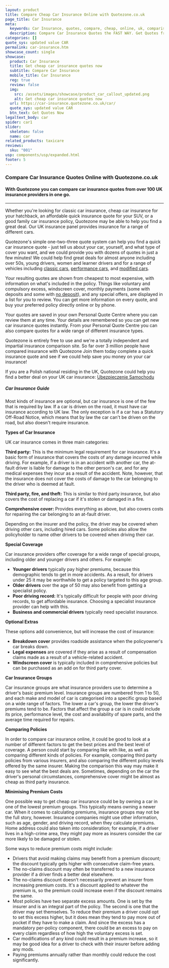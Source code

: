 ```yaml
---
layout: product
title: Compare Cheap Car Insurance Online with Quotezone.co.uk
page_title: Car Insurance
meta:
  keywords: Car Insurance, quotes, compare, cheap, online, uk, comparison, motor
  description: Compare Car Insurance Quotes the FAST WAY. Get Quotes from up to 110 companies in the uk using our unique SpeedyClick quote form.
categories: []
quote_sys: updated value CAR
permalink: car-insurance.htm
showcase_count: single
showcase:
  product: Car Insurance
  title: Get cheap car insurance quotes now
  subtitle: Compare Car Insurance
  mobile_title: Car Insurance
  reg: true
  review: false
  img:
    src: /assets/images/showcase/product_car_callout_updated.png
    alt: Get cheap car insurance quotes now
  url: https://car-insurance.quotezone.co.uk/car/
  quote_sys: updated value CAR
  btn_text: Get Quotes Now
legaltext_body: car
spider: car1
slider:
  skeleton: false
  name: car
related_products: taxicare
reviews:
  sku: "001"
usp: components/usp/expanded.html
footer: 5
---
```


### Compare Car Insurance Quotes Online with Quotezone.co.uk

#### With Quotezone you can compare car insurance quotes from over 100 UK insurance providers in one go.

---------------------------------------

Whether you're looking for classic car insurance, cheap car insurance for your hatchback, an affordable quick insurance quote for your SUV, or a good family car insurance policy, Quotezone may be able to help you find a great deal. Our UK insurance panel provides insurance for a range of different cars.

Quotezone's simple one-two-three quote system can help you find a quick car insurance quote - just tell us about your car, yourself, and what type of cover you want, and we could provide you with dozens of quotes in just a few minutes! We could help find great deals for almost anyone including over 50s, young drivers, women and learner drivers and for a range of vehicles including [classic cars](/classic-car-insurance.htm), [performance cars](/high-performance-car-insurance.htm), and [modified cars](/modified-car-insurance.htm).

Your resulting quotes are shown from cheapest to most expensive, with information on what's included in the policy. Things like voluntary and compulsory excess, windscreen cover, monthly payments (some with deposits and some with [no deposit](/no-deposit-car-insurance.htm)), and any special offers, are displayed in a list for you to review. You can get more information on every quote, and buy your preferred policy directly online or by phone.

Your quotes are saved in your own Personal Quote Centre where you can review them at any time. Your details are remembered so you can get new car insurance quotes instantly. From your Personal Quote Centre you can also compare quotes for a wide range of different insurance types.

Quotezone is entirely free to use and we're a totally independent and impartial insurance comparison site. So far over 3 million people have compared insurance with Quotezone Join them today complete a quick insurance quote and see if we could help save you money on your car insurance!

If you are a Polish national residing in the UK, Quotezone could help you find a better deal on your UK car insurance: [Ubezpieczenie Samochodu](/ubezpieczenie-samochodu.htm)

##### Car Insurance Guide

Most kinds of insurance are optional, but car insurance is one of the few that is required by law. If a car is driven on the road, it must have car insurance according to UK law. The only exception is if a car has a Statutory Off-Road Notice, which means that by law the car can't be driven on the road, but also doesn't require insurance.

**Types of Car Insurance**


UK car insurance comes in three main categories:

**Third party:** This is the minimum legal requirement for car insurance. It's a basic form of insurance that covers the costs of any damage incurred while driving. For example, if a driver is in an accident with another car, the at-fault driver is liable for damage to the other person's car, and for any medical expenses they incur as a result of the accident. Note, however, that the insurance does not cover the costs of damage to the car belonging to the driver who is deemed at fault.


**Third party, fire, and theft:** This is similar to third party insurance, but also covers the cost of replacing a car if it's stolen or damaged in a fire.


**Comprehensive cover:** Provides everything as above, but also covers costs for repairing the car belonging to an at-fault driver.


Depending on the insurer and the policy, the driver may be covered when driving other cars, including hired cars. Some policies also allow the policyholder to name other drivers to be covered when driving their car.

**Special Coverage**


Car insurance providers offer coverage for a wide range of special groups, including older and younger drivers and others. For example:

* **Younger drivers** typically pay higher premiums, because this demographic tends to get in more accidents. As a result, for drivers under 25 it may be worthwhile to get a policy targeted to this age group.
* **Older drivers** over the age of 50 may also benefit from getting a specialist policy.
* **Poor driving record:** It's typically difficult for people with poor driving records, to get affordable insurance. Choosing a specialist insurance provider can help with this.
* **Business and commercial drivers** typically need specialist insurance.

**Optional Extras**


These options add convenience, but will increase the cost of insurance:

* **Breakdown cover** provides roadside assistance when the policyowner's car breaks down.
* **Legal expenses** are covered if they arise as a result of compensation claims made as a result of a vehicle-related accident.
* **Windscreen cover** is typically included in comprehensive policies but can be purchased as an add on for third party cover.

**Car Insurance Groups**


Car insurance groups are what insurance providers use to determine a driver's basic premium level. Insurance groups are numbered from 1 to 50, and each make and model of car is categorised into a specific group based on a wide range of factors. The lower a car's group, the lower the driver's premiums tend to be. Factors that affect the group a car is in could include its price, performance level, the cost and availability of spare parts, and the average time required for repairs.

**Comparing Policies**


In order to compare car insurance online, it could be good to look at a number of different factors to get the best prices and the best level of coverage. A person could start by comparing like with like, as well as comparing different kinds of policies. For example, comparing third party policies from various insurers, and also comparing the different policy levels offered by the same insurer. Making the comparison this way may make it easy to see what the best deals are. Sometimes, depending on the car the driver's personal circumstances, comprehensive cover might be almost as cheap as third party insurance.

**Minimising Premium Costs**


One possible way to get cheap car insurance could be by owning a car in one of the lowest premium groups. This typically means owning a newer car. When it comes to calculating premiums, insurance groups may not be the full story, however. Insurance companies might use other information, such as age, gender, and driving record, when they calculate premiums. Home address could also taken into consideration; for example, if a driver lives in a high-crime area, they might pay more as insurers consider the car more likely to be damaged or stolen.

Some ways to reduce premium costs might include:

* Drivers that avoid making claims may benefit from a premium discount; the discount typically gets higher with consecutive claim-free years.
* The no-claims discount may often be transferred to a new insurance provider if a driver finds a better deal elsewhere.
* The no-claims discount doesn't necessarily prevent an insurer from increasing premium costs. It's a discount applied to whatever the premium is, so the premium could increase even if the discount remains the same.
* Most policies have two separate excess amounts. One is set by the insurer and is an integral part of the policy. The second is one that the driver may set themselves. To reduce their premium a driver could opt to set this excess higher, but it does mean they tend to pay more out of pocket if they have to make a claim. And since the excess has a mandatory per-policy component, there could be an excess to pay on every claim regardless of how high the voluntary excess is set.
* Car modifications of any kind could result in a premium increase, so it may be good idea for a driver to check with their insurer before adding any mods.
* Paying premiums annually rather than monthly could reduce the cost significantly.

